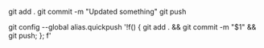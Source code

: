 git add .
git commit -m "Updated something"
git push

git config --global alias.quickpush '!f() { git add . && git commit -m "$1" && git push; }; f'
